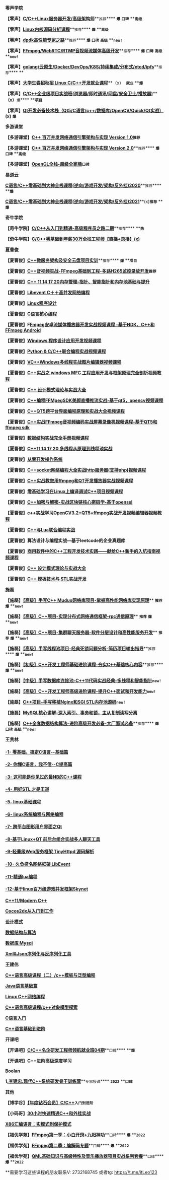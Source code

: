 **零声学院**

  **【零声】**[**C/C++Linux服务器开发/⾼级架构师**](https://ke.qq.com/course/420945)**`推荐`**** ****`爆`**** ****`口碑`**** ****`高级`**

  **【零声】**[**Linux内核源码分析课程**](https://ke.qq.com/course/3294666)**`推荐`**** ****`爆`**** ****`高级`**

  **【零声】**[**dpdk高性能专家之路**](https://ke.qq.com/course/3941319)**`推荐`**** ****`爆`**** ****`口碑`**** ****`高级`**** ****`new!`**

  **【零声】**[**FFmpeg/WebRTC/RTMP⾳视频流媒体⾼级开发**](https://ke.qq.com/course/468797)**`推荐`**** ****`爆`**** ****`口碑`**** ****`高级`**** ****`new!`**

  **【零声】**[**golang/云原生/Docker/DevOps/K8S/持续集成/分布式/etcd/ipfs**](https://ke.qq.com/course/3384068)**`推荐`**** **

  **【零声】**[**大学生春招秋招 Linux C/C++开发就业课程**](https://ke.qq.com/course/443231)**（x）****` 就业`**** ****`爆`**

  **【零声】**[**C/C++企业级项目实战班(浏览器/即时通讯/网盘/安全卫士/播放器)**](https://ke.qq.com/course/3025736#term_id=103141642)** ****（x）****`爆`****  ****`项目`**

  **【零声】**[**Qt开发必备技术栈（Qt5/C语言/c++/数据库/OpenCV/Quick/Qt实战）**](https://ke.qq.com/course/5820590#term_id=106031247)**(x)** **`爆`**

**多游课堂**

  **【多游课堂】**[**C++ 百万并发⽹络通信引擎架构与实现 Version 1.0**](https://ke.qq.com/course/331549#term_id=100393519)**`推荐`**

  **【多游课堂】**[**C++ 百万并发⽹络通信引擎架构与实现 Version 2.0**](https://ke.qq.com/course/3098198#term_id=103219603)**`推荐`**** ****`爆`**** ****`口碑`**** ****`高级`**

  **【多游课堂】**[**OpenGL全栈-超级全家桶**](https://ke.doyou.tech/goods/show/35)**`口碑`**

**易道云**

  [**C语⾔/C++零基础到⼤神全栈课程(逆向/游戏开发/架构/反外挂)2020**](https://ke.qq.com/course/450953)**`推荐`**** ****`爆`**

  [**C语⾔/C++零基础到⼤神全栈课程(逆向/游戏开发/架构/反外挂)2021**](https://ke.qq.com/course/450953)**(x)****`推荐`**** ****`爆`**

**奇牛学院**

  **【奇⽜学院】**[**C/C++从⼊⻔到精通-⾼级程序员之路二期**](https://ke.qq.com/course/1709083)**`推荐`**** ****`热`**

  **【奇⽜学院】**[**C/C++零基础到年薪30万全栈工程师【直播+录播】(x)**](https://ke.qq.com/course/package/36342)

**夏曹俊**

  **【夏曹俊】**[**C++微服务架构及安全云盘项⽬实训**](https://edu.51cto.com/course/23308.html)**`推荐`**** ****`爆`**** ****`项目`**

  **【夏曹俊】**[**C++⾳视频实战-FFmpeg基础到⼯程-多路H265监控录放开发**](https://edu.51cto.com/course/24960.html)**`推荐`**

  **【夏曹俊】**[**C++ 11 14 17 20内存管理-指针、智能指针和内存池基础与提升**](https://edu.51cto.com/course/28411.html)

  **【夏曹俊】**[**Libevent C＋＋高并发网络编程**](https://edu.51cto.com/course/17731.html)

  **【夏曹俊】**[**Linux程序设计**](https://edu.51cto.com/course/18055.html)

  **【夏曹俊】**[**C语言核心编程**](https://edu.51cto.com/course/14985.html)

  **【夏曹俊】F**[**Fmpeg安卓流媒体播放器开发实战视频课程 -基于NDK、C++和 FFmpeg Android**](https://edu.51cto.com/course/12822.html)

  **【夏曹俊】**[**Windows 程序设计应用开发视频课程**](https://edu.51cto.com/course/12840.html)

  **【夏曹俊】**[**Python & C/C++联合编程实战视频课程**](https://edu.51cto.com/course/15278.html)

  **【夏曹俊】**[**VC++Windows多线程实战图片编辑器视频课程**](https://edu.51cto.com/course/8175.html)

  **【夏曹俊】**[**C++实战之 windows MFC 工程应用开发与框架原理完全剖析视频教程**](https://edu.51cto.com/course/13746.html)

  **【夏曹俊】**[**C++ 设计模式理论与实战大全**](https://edu.51cto.com/course/13912.html)

  **【夏曹俊】**[**C++编程FFMpegSDK美颜直播推流实战-基于qt5，opencv视频课程**](https://edu.51cto.com/course/10840.html)

  **【夏曹俊】**[**C++QT5跨平台界面编程原理和实战大全视频课程**](https://edu.51cto.com/course/11507.html)

  **【夏曹俊】**[**C++实战FFmpeg音视频编码实战屏幕录像机视频课程-基于QT5和ffmpeg sdk**](https://edu.51cto.com/course/10359.html)

  **【夏曹俊】**[**数据结构实战完全手册视频课程**](https://edu.51cto.com/course/14944.html)

  **【夏曹俊】**[**C++11 14 17 20 多线程从原理到线程池实战**](https://edu.51cto.com/course/26869.html)

  **【夏曹俊】**[**从零开发操作系统**](https://edu.51cto.com/course/23737.html)

  **【夏曹俊】**[**C++socket网络编程大全实战http服务器(支持php)视频课程**](https://edu.51cto.com/course/8486.html)

  **【夏曹俊】**[**C++实战教您用ffmpeg和QT开发播放器实战视频课程**](https://edu.51cto.com/course/8059.html)

  **【夏曹俊】**[**零基础学习在Linux上编译调试C++项目视频课程**](https://edu.51cto.com/course/8237.html)

  **【夏曹俊】**[**C++加密与解密-实战区块链核心密码学-基于openssl**](https://edu.51cto.com/course/23805.html)

  **【夏曹俊】**[**c++实战学习OpenCV3.2+QT5+ffmpeg实战开发视频编辑器视频教程**](https://edu.51cto.com/course/8934.html)

  **【夏曹俊】**[**C++与Lua联合编程实战**](https://edu.51cto.com/course/7559.html)

  **【夏曹俊】算法设计与编程实战—基于leetcode的企业真题库**

  **【夏曹俊】**[**商用软件中的C++工程开发技术实践——献给C++新手的入坑指南视频课程**](https://edu.51cto.com/course/15559.html)

  **【夏曹俊】**[**C++ 设计模式理论与实战大全**](https://edu.51cto.com/course/13912.html)

  **【夏曹俊】**[**C++ 模板技术与 STL实战开发**](https://edu.51cto.com/course/13911.html)

**施磊**

  **【施磊】**[**【高级】手写C++ Muduo网络库项目-掌握高性能网络库实现原理**](https://ke.qq.com/course/2738928)** ****`推荐`**** ****`爆`**** ****`new!`**

  **【施磊】**[**【高级】C++项目-实现分布式网络通信框架-rpc通信原理**](https://ke.qq.com/course/2261773)** ****`推荐`**** ****`爆`**** ****`new!`**

  **【施磊】**[**【高级】C++项目-集群聊天服务器-软件分层设计和高性能服务开发**](https://ke.qq.com/course/1242723)** ****`推荐`**** ****`爆`**** ****`new!`**

  **【施磊】**[**【高级】手写线程池项目-经典死锁问题分析-简历项目输出指导**](https://ke.qq.com/course/4158045)**`推荐`**** ****`爆`**** ****`new!`**

  **【施磊】**[**【初级】C++开发工程师基础进阶课程-夯实C++基础核心内容**](https://ke.qq.com/course/464039)**`推荐`**** ****`爆`**** ****`new!`**

  **【施磊】**[**【中级】手写数据库连接池-C++11代码实战经典-多线程和智能指针**](https://ke.qq.com/course/443728)**`new!`**

  **【施磊】**[**【高级】C++开发工程师高级进阶课程-提升C++面试和开发能力**](https://ke.qq.com/course/422098)**`new!`**

  **【施磊】**[**C++项目-手写移植Nginx和SGI STL内存池源码**](https://ke.qq.com/course/433198)**`new!`**

  **【施磊】**[**MySQL核心讲解-深入索引、事务和锁，主从复制读写分离**](https://ke.qq.com/course/3454918)

  **【施磊】**[**C++全套数据结构算法-进阶高级开发必备-大厂面试必备**](https://ke.qq.com/course/485406)**`推荐`**** ****`爆`**** ****`口碑`**** ****`高级`**** ****`new!`**

**王贵林**

  #### [-1- 零基础，搞定C语言--基础篇](http://edu.nzhsoft.cn/index/mulitcourse/detail.html?cid=2)

  #### [-2- 你懂C语言，我不信--C提高篇](http://edu.nzhsoft.cn/index/mulitcourse/detail.html?cid=1)

  #### [-3- 这可能是你见过的最NB的C++课程](http://edu.nzhsoft.cn/index/mulitcourse/detail.html?cid=5)

  #### [**-4- 用好STL 才是王道**](http://edu.nzhsoft.cn/index/mulitcourse/detail.html?cid=3)

  #### [-5- linux基础课程](http://edu.nzhsoft.cn/index/mulitcourse/detail.html?cid=6)

  #### [-6- linux系统编程与网络编程](http://edu.nzhsoft.cn/index/mulitcourse/detail.html?cid=7)

  #### [-7- 跨平台图形用户界面之Qt](http://edu.nzhsoft.cn/index/mulitcourse/detail.html?cid=8)

  #### [-8-基于Linux+QT 前后台组合实战多人聊天工具](http://edu.nzhsoft.cn/index/mulitcourse/detail.html?cid=13)

  #### [-9-轻量级Web服务框架 TinyHttpd 源码解析](http://edu.nzhsoft.cn/index/mulitcourse/detail.html?cid=12)

  #### [-10- 久负盛名网络框架 LibEvent](http://edu.nzhsoft.cn/index/mulitcourse/detail.html?cid=11)

  #### [-11-精通lua编程](http://edu.nzhsoft.cn/index/mulitcourse/detail.html?cid=16)

  #### [-12-基于linux百万级游戏并发框架Skynet](http://edu.nzhsoft.cn/index/mulitcourse/detail.html?cid=15)

  [**C++11/Modern C++**](http://edu.nzhsoft.cn/index/mulitcourse/detail.html?cid=28)

  [**Cocos2dx从入门到工作**](http://edu.nzhsoft.cn/index/mulitcourse/detail.html?cid=27)

  [**设计模式**](http://edu.nzhsoft.cn/index/mulitcourse/detail.html?cid=26)

  [**数据结构与算法**](http://edu.nzhsoft.cn/index/mulitcourse/detail.html?cid=24)

  [**数据库 Mysql**](http://edu.nzhsoft.cn/index/mulitcourse/detail.html?cid=21)

  [**Xml&Json序列化与反序列化工具**](http://edu.nzhsoft.cn/index/mulitcourse/detail.html?cid=23)

**王建伟**

  [**C++语言高级课程（二）/c++模板与泛型编程**](https://edu.51cto.com/course/24885.html)

  [**Java语言基础篇**](https://edu.51cto.com/course/17674.html)

  [**Linux C++网络编程**](https://edu.51cto.com/course/16432.html)

  [**C++语言高级课程/c++对象模型探索**](https://edu.51cto.com/course/15342.html)

  [**C语言入门**](https://edu.51cto.com/course/15290.html)

  [**C++语言基础到进阶**](https://edu.51cto.com/course/15271.html)

**开课吧**

  **【开课吧】**[**C/C++名企研发工程师领航就业班04期**](https://wx.kaikeba.com/vipcourse/gkldybpg21/kfpko5otu9?tenant=wx5046bc7413796142_o7xuUuCrqTvpNni9mAGm5UhlPm1k&channelParams={"content":"","utm_source":"natural"}&sell=0&sub_goods_id=)**`口碑`**** ****`爆`**

  **【开课吧】C++进阶高级深度学习**

**Boolan**

  **1**[**.**](http://boolan.com/workshop/10026)[**李建忠.现代C++系统研发骨干训练营**](http://boolan.com/workshop/10026)**`专家授课`**** ****`2022`**** ****`口碑`**

**其他**

  **【博学⾕】**[**【年度钻⽯会员】C/C++**](https://www.boxuegu.com/class/outline-1335.html)**`入门到进阶`**

  **【⼩码哥】**[**30⼩时快速精通C++和外挂实战**](https://ke.qq.com/course/336509)

  [**X86汇编语言：实模式到保护模式**](https://study.163.com/course/introduction/1209670804.htm?inLoc=ss_sslx_x86)

  **【福优学苑】**[**FFmpeg第一季：小白开窍+九阳神功**](https://edu.51cto.com/topic/4996.html)**`口碑`**** ****`爆`**** ****`2022`**

  **【福优学苑】**[**FFmpeg第二季：编解码专题**](https://edu.51cto.com/topic/5315.html)**`口碑`**** ****`爆`**** ****`2022`**

  **【福优学苑】**[**QML基础知识与高级特性及音乐播放器项目实战系列套餐**](https://edu.51cto.com/topic/5053.html)**`口碑`**** ****`爆`**** ****`2022`**
  
**需要学习这些课程的朋友联系V: 2732168745  或者tg: https://t.me/itLeo123
